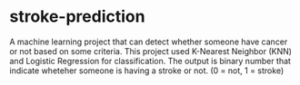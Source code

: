 # stroke-prediction
A machine learning project that can detect whether someone have cancer or not based on some criteria.
This project used K-Nearest Neighbor (KNN) and Logistic Regression for classification.
The output is binary number that indicate wheteher someone is having a stroke or not. (0 = not, 1 = stroke)

